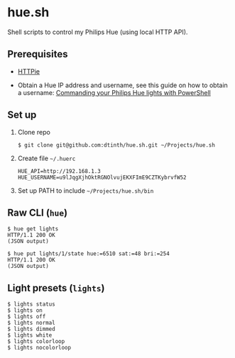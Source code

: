 # hue.sh

Shell scripts to control my Philips Hue (using local HTTP API).

## Prerequisites

- [HTTPie](https://httpie.org/)

- Obtain a Hue IP address and username, see this guide on how to obtain a
  username:
  [Commanding your Philips Hue lights with PowerShell](https://blog.kloud.com.au/2018/03/19/commanding-your-philips-hue-lights-with-powershell/)

## Set up

1.  Clone repo

    ```sh-session
    $ git clone git@github.com:dtinth/hue.sh.git ~/Projects/hue.sh
    ```

2.  Create file `~/.huerc`

    ```
    HUE_API=http://192.168.1.3
    HUE_USERNAME=u9lJqgXjhOktRGNOlvujEKXFImE9CZTKybrvfW52
    ```

3.  Set up PATH to include `~/Projects/hue.sh/bin`

## Raw CLI (`hue`)

```sh-session
$ hue get lights
HTTP/1.1 200 OK
(JSON output)

$ hue put lights/1/state hue:=6510 sat:=48 bri:=254
HTTP/1.1 200 OK
(JSON output)
```

## Light presets (`lights`)

```sh-session
$ lights status
$ lights on
$ lights off
$ lights normal
$ lights dimmed
$ lights white
$ lights colorloop
$ lights nocolorloop
```
